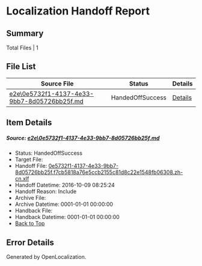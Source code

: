 # <a name='report-top'></a> Localization Handoff Report

## Summary
 Total Files | 1

## File List
 Source File | Status | Details 
 ----------- | ------ | ------- 
 [e2e\0e5732f1-4137-4e33-9bb7-8d05726bb25f.md](https://github.com/OpenLocalizationTestOrg/ol-test0/blob/889435f84ce36066329fa101dbec88d056ac40ca/e2e/0e5732f1-4137-4e33-9bb7-8d05726bb25f.md) | HandedOffSuccess | [Details](#646306587e3e774b4757a2be40014a24c119d6591)

## Item Details
##### <a name='646306587e3e774b4757a2be40014a24c119d6591'></a> Source: [e2e\0e5732f1-4137-4e33-9bb7-8d05726bb25f.md](https://github.com/OpenLocalizationTestOrg/ol-test0/blob/889435f84ce36066329fa101dbec88d056ac40ca/e2e/0e5732f1-4137-4e33-9bb7-8d05726bb25f.md)
* Status: HandedOffSuccess
* Target File: 
* Handoff File: [0e5732f1-4137-4e33-9bb7-8d05726bb25f.f7cb5818a76e5ccb2155c81d8c22e1548fb06308.zh-cn.xlf](https://github.com/OpenLocalizationTestOrg/ol-test0-handoff/blob/28c4d3c376526e91f9004449964b6a39e3b99b9e/ol-handoff/OpenLocalizationTestOrg/ol-test0-zhcn/qimu/ht/0e5732f1-4137-4e33-9bb7-8d05726bb25f.f7cb5818a76e5ccb2155c81d8c22e1548fb06308.zh-cn.xlf)
* Handoff Datetime: 2016-10-09 08:25:24
* Handoff Reason: Include
* Archive File: 
* Archive Datetime: 0001-01-01 00:00:00
* Handback File: 
* Handback Datetime: 0001-01-01 00:00:00
* [Back to Top](#report-top)


## Error Details

Generated by OpenLocalization.
